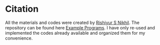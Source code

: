 # Citation
All the materials and codes were created by [Rishiyur S Nikhil](https://github.com/rsnikhil). The repository can be found here [Example Programs](https://github.com/rsnikhil/Bluespec_BSV_Tutorial/tree/master/Example_Programs). I have only re-used and implemented the codes already available and organized them for my convenience.
